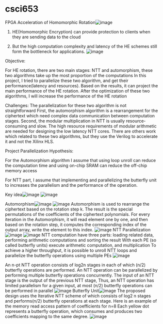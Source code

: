 # csci653
FPGA Acceleration of Homomorphic Rotation![image](https://user-images.githubusercontent.com/74476225/204866795-401ba1c7-e408-45d4-bac0-c86377a865f7.png)

1. HE(Homomorphic Encryption) can provide protection to clients when they are sending data to the cloud 

2. But the high computation complexity and latency of the HE schemes still form the bottleneck for applications. 
![image](https://user-images.githubusercontent.com/74476225/204867746-71dc8f87-6ddf-4989-879a-9965b67d13e5.png)

Objective:

For HE rotation, there are two main stages: NTT and automorphism, these two algorithms take up the most proportion of the computations 
In this project, I tried to parallelize these two algorithm, and get their performance(latency and resources). Based on the results, it can project the main performance of the HE rotation.
After the optimization of these two algorithms, I will increase the performance of the HE rotation


Challenges:
The parallelization for these two algorithm is not straightforward
First, the automorphism algorithm is a rearrangement for the ciphertext which need complex data communication between computation stages. 
Second, the modular multiplication in NTT is usually resource-consuming and slow. The high resource requirements of modular arithmetic are needed for designing the low latency NTT cores. 
There are others work which related to these two algorithms, but they use the Verilog to accelerate it and not the Xilinx HLS.

Project Parallelization Hypothesis:

For the Automorphism algorithm I assume that using loop unroll can reduce the computation time and using on-chip SRAM can reduce the off-chip memory access

For NTT part, I assume that implementing and parallelizing the butterfly unit to increases the parallelism and the performance of the operation.

Key idea![image](https://user-images.githubusercontent.com/74476225/204869380-f03fa237-a9e1-4bf6-9ee0-237761691ef8.png)
![image](https://user-images.githubusercontent.com/74476225/204869406-f9e88cff-544e-4c88-9c71-db2ea50d4187.png)

Automorphism![image](https://user-images.githubusercontent.com/74476225/204869626-8ce3c5b2-4bb2-4aec-bfac-78394e8dc25d.png)
![image](https://user-images.githubusercontent.com/74476225/204869660-7ef2523f-e79c-4a04-812d-43d3d53d5a33.png)
Automorphism is used to rearrange the ciphertext based on the rotation step k. The result is the special permutations of the coefficients of the ciphertext polynomials. 
For every iteration in the Automorphism, it will read element one by one, and then based on the rotation step, it computes the corresponding index of the output array, write the element to this index.
![image](https://user-images.githubusercontent.com/74476225/204869684-86199dbc-cded-4b49-b40b-9a2ed8ed521d.png)
NTT Parallelization
![image](https://user-images.githubusercontent.com/74476225/204869725-775a9496-a172-48e2-8806-0d6976018b9a.png)
![image](https://user-images.githubusercontent.com/74476225/204869745-ad32db2c-02bc-4843-a873-f3b6bc6830fa.png)
NTT computation have three parts: loading related data, performing arithmetic computations and sorting the result
With each PE (so called butterfly units) execute arithmetic computation, and multiplication
To achieve a higher throughput, it is possible to unroll NTT loops and parallelize the butterfly operations using multiple PEs
![image](https://user-images.githubusercontent.com/74476225/204869766-980def35-42ca-4945-8a01-bf4cbb94fb95.png)

An n-pt NTT operation consists of log2n stages in each of which (n/2) butterfly operations are performed.
An NTT operation can be parallelized by performing multiple butterfly operations concurrently. The input of an NTT stage is the output of the previous NTT stage, 
Thus, an NTT operation has limited parallelism for a given input, at most (n/2) butterfly operations can be performed in parallel
![image](https://user-images.githubusercontent.com/74476225/204870012-b82f210d-4a60-4d00-bff1-4573ec916d65.png)
Butterfly Unit![image](https://user-images.githubusercontent.com/74476225/204870049-0cc8b114-dc99-46dd-bb41-a4de007c5970.png)
The proposed design uses the Iterative NTT scheme of which consists of log2 n stages and performs(n/2) butterfly operations at each stage. Here is an example of the memory read access pattern of coefficients for n=8
Each yellow dot represents a butterfly operation, which consumes and produces two coefficients mapping to the same degree.
![image](https://user-images.githubusercontent.com/74476225/204870187-d9843e65-e342-4774-9476-57df76171786.png)
















